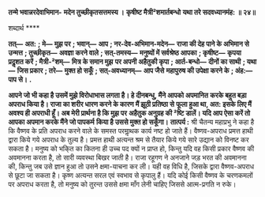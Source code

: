 **तन्मे भवान्नरदेवाभिमान-** **मदेन तुच्छीकृतसत्तमस्य ।** **कृषीष्ट मैत्री²शमार्तबन्धो** **यथा तरे सदवध्यानमंह: ॥ २४॥** 

शब्दार्थ **** 

**तत्—** **अत:** **; मे—** **मुझ पर** **; भवान्—** **आप** **; नर-देव-अभिमान-मदेन—** **राजा की देह पाने के अभिमान से उन्मत्त** **; तुच्छीकृत—** **अवज्ञा करने वाले** **; सत्-तमस्य—** **मनुष्यों में सर्वश्रेष्ठ आपका** **; कृषीष्ट—** **कृपया प्रदॢशत करें** **; मैत्री-²शम्—** **मित्र के समान मुझ** **पर अपनी अहैतुकी कृपा** **; आर्त-बन्धो—** **दीनों का साथी** **; यथा—** **जिस प्रकार** **; तरे—** **मुक्त हो सकूँ** **; सत्-अवध्यानम्—** **आप जैसे** **महापुरुष की उपेक्षा करने के** **; अंह:—** **पाप से।** **.** 

**आपने जो भी कहा है उसमें मुझे विरोधाभास लगता है। हे दीनबन्धु, मैंने आपको अपमानित** **करके बहुत बड़ा अपराध किया है। राजा का शरीर धारण करने के कारण मैं झूठी प्रतिष्ठा से** **फूला हुआ था, अत: इसके लिए मैं अवश्य ही अपराधी हूँ। अब मेरी प्रार्थना है कि मुझ पर** **अहैतुक अनुग्रह की ²ष्टि डालें। यदि आप ऐसा करें तो आपका अपमान करके मैंने जो पापकर्म** **किया है उससे मुक्त हो सकूँगा।** **तात्पर्य :** श्री चैतन्य महाप्रभु ने कहा है कि वैष्णव के प्रति अपराध करने वाले के समस्त परमाॢथक कार्य नष्ट हो जाते हैं। वैष्णव-अपराध प्रमत्त हाथी द्वारा किये गये अपराध के तुल्य है। प्रमत्त हाथी अत्यन्त श्रम से तैयार किये गये सारे उद्यान को विनष्ट कर सकता है। मनुष्य को भकि्त का कितना ही उच्च पद क्यों न प्राप्त हो, किन्तु यदि वह किसी प्रकार वैष्णव की अवमानना करता है, तो सारी व्यवस्था बिखर जाती है। राजा रहूगण ने अनजाने जड़ भरत की अवमानना की, किन्तु जब उसे ज्ञान हुआ तो उसने क्षमा-याचना कर ली। यही वह विधि है, जिसके द्वारा वैष्णव-अपराध से छूटा जा सकता है। कृष्ण अत्यन्त सरल एवं स्वभाव से कृपालु हैं। यदि कोई किसी वैष्णव के चरणकमलों पर अपराध करता है, तो मनुष्य को तुरन्त उससे क्षमा माँग लेनी चाहिए जिससे आत्म-प्रगति न रुके।  